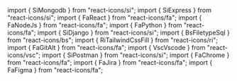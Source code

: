 import { SiMongodb } from "react-icons/si";
import { SiExpress } from "react-icons/si";
import { FaReact } from "react-icons/fa";
import { FaNodeJs } from "react-icons/fa";
import { FaPython } from "react-icons/fa";
import { SiDjango } from "react-icons/si";
import { BsFiletypeSql } from "react-icons/bs";
import { RiTailwindCssFill } from "react-icons/ri";
import { FaGitAlt } from "react-icons/fa";
import { VscVscode } from "react-icons/vsc";
import { SiPostman } from "react-icons/si";
import { FaChrome } from "react-icons/fa";
import { FaJira } from "react-icons/fa";
import { FaFigma } from "react-icons/fa";

